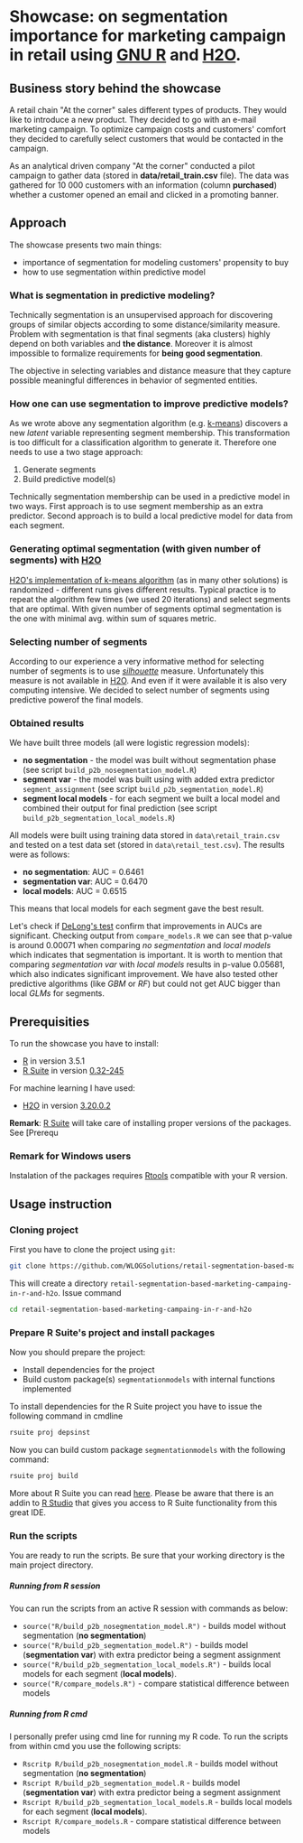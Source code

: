 # Showcase: on segmentation importance for marketing campaign in retail using [GNU R](https://www.r-project.org/) and [H2O](http://www.h2o.ai/).

## Business story behind the showcase

A retail chain "At the corner" sales different types of products. They would like to introduce a new product. They decided to go with an e-mail marketing campaign. To optimize campaign costs and customers' comfort they decided to carefully select customers that would be contacted in the campaign.

As an analytical driven company "At the corner" conducted a pilot campaign to gather data (stored in **data/retail_train.csv** file). The data was gathered for 10 000 customers with an information (column **purchased**) whether a customer opened an email and clicked in a promoting banner.

## Approach
The showcase presents two main things:

* importance of segmentation for modeling customers' propensity to buy
* how to use segmentation within predictive model

### What is segmentation in predictive modeling?

Technically segmentation is an unsupervised approach for discovering groups of similar objects according to some distance/similarity
measure. Problem with segmentation is that final segments (aka clusters) highly depend on both variables and **the distance**. Moreover it is almost impossible to formalize requirements for **being good segmentation**. 

The objective in selecting variables and distance measure that they capture possible meaningful differences in behavior of segmented entities.

### How one can use segmentation to improve predictive models?

As we wrote above any segmentation algorithm (e.g. [k-means](https://en.wikipedia.org/wiki/K-means_clustering)) discovers a new *latent* variable representing segment membership. This transformation is too difficult for a classification algorithm to generate it. Therefore one needs to use a two stage approach:

1. Generate segments
2. Build predictive model(s)

Technically segmentation membership can be used in a predictive model in two ways. First approach is to use segment membership as an extra predictor. Second approach is to build a local predictive model for data from each segment.

### Generating optimal segmentation (with given number of segments) with [H2O](http://h2o.ai)

[H2O's implementation of k-means algorithm](https://github.com/h2oai/h2o-3/blob/master/h2o-docs/src/product/tutorials/kmeans/kmeans.md) (as in many other solutions) is randomized - different runs gives different results. Typical practice is to repeat the algorithm few times (we used 20 iterations) and select
segments that are optimal. With given number of segments optimal segmentation is the one with minimal avg. within sum of squares metric.

### Selecting number of segments

According to our experience a very informative method for selecting number of segments is to use [*silhouette*](https://en.wikipedia.org/wiki/Silhouette_(clustering)) measure. Unfortunately this measure is not available in [H2O](http://h2o.ai). And even if it were available it is also very computing intensive. We decided to 
select number of segments using predictive powerof the final models.

### Obtained results

We have built three models (all were logistic regression models):

* **no segmentation** - the model was built without segmentation phase (see script `build_p2b_nosegmentation_model.R`)
* **segment var** - the model was built using with added extra predictor `segment_assignment` (see script `build_p2b_segmentation_model.R`)
* **segment local models** - for each segment we built a local model and combined their output for final prediction (see script `build_p2b_segmentation_local_models.R`)

All models were built using training data stored in `data\retail_train.csv` and tested on a test data set (stored in `data\retail_test.csv`). The results were as follows:

* **no segmentation**: AUC = 0.6461
* **segmentation var**: AUC = 0.6470
* **local models**: AUC = 0.6515

This means that local models for each segment gave the best result. 

Let's check if [DeLong's test](https://www.jstor.org/stable/2531595) confirm that improvements in AUCs are significant. Checking output from `compare_models.R` we can see that p-value is around 0.00071 when comparing *no segmentation* and *local models* which indicates that segmentation is important. It is worth to mention that comparing *segmentation var* with *local models* results in p-value 0.05681, which also indicates significant  improvement. We have also tested other predictive algorithms (like *GBM* or *RF*) but could not get AUC bigger than local *GLMs* for segments.


## Prerequisities

To run the showcase you have to install:

* [R](https://www.r-project.org/) in version 3.5.1
* [R Suite](https://github.com/WLOGSolutions/RSuite/blob/master/docs/basic_workflow.md) in version [0.32-245](http://rsuite.io/RSuite_Download.php)

For machine learning I have used:

* [H2O](https://www.h2o.ai/) in version [3.20.0.2](http://h2o-release.s3.amazonaws.com/h2o/rel-wright/6/index.html)

**Remark**: [R Suite](http://rsuite.io) will take care of installing proper versions of the packages. See [Prerequ

### Remark for Windows users

Instalation of the packages requires [Rtools](https://cran.r-project.org/bin/windows/Rtools/) compatible with your R version.

## Usage instruction

### Cloning project

First you have to clone the project using `git`:
``` bash
git clone https://github.com/WLOGSolutions/retail-segmentation-based-marketing-campaing-in-r-and-h2o
```

This will create a directory `retail-segmentation-based-marketing-campaing-in-r-and-h2o`. Issue command

``` bash
cd retail-segmentation-based-marketing-campaing-in-r-and-h2o
```

### Prepare R Suite's project and install packages

Now you should prepare the project:

* Install dependencies for the project
* Build custom package(s) `segmentationmodels` with internal functions implemented

To install dependencies for the R Suite project you have to issue the following command in cmdline

```bash
rsuite proj depsinst
```

Now you can build custom package `segmentationmodels` with the following command:

```bash
rsuite proj build
```

More about R Suite you can read [here](http://rsuite.io/RSuite_Tutorial.php). Please be aware that there is an addin to [R Studio](https://rstudio.com) that gives you access to R Suite functionality from this great IDE.

### Run the scripts

You are ready to run the scripts. Be sure that your working directory is the main project directory.

##### Running from R session

You can run the scripts from an active R session with commands as below: 

- `source("R/build_p2b_nosegmentation_model.R")` - builds model without segmentation (**no segmentation**)
- `source("R/build_p2b_segmentation_model.R")` - builds model (**segmentation var**) with extra predictor being a segment assignment
- `source("R/build_p2b_segmentation_local_models.R")` - builds local models for each segment (**local models**).
- `source("R/compare_models.R")` - compare statistical difference between  models

##### Running from R cmd

I personally prefer using cmd line for running my R code. To run the scripts from within cmd you use the following scripts:

- `Rscritp R/build_p2b_nosegmentation_model.R` - builds model without segmentation (**no segmentation**)
- `Rscript R/build_p2b_segmentation_model.R` - builds model (**segmentation var**) with extra predictor being a segment assignment
- `Rscript R/build_p2b_segmentation_local_models.R` - builds local models for each segment (**local models**).
- `Rscript R/compare_models.R` - compare statistical difference between  models
